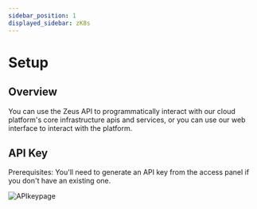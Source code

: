 ```yaml
---
sidebar_position: 1
displayed_sidebar: zK8s
---
```


# Setup

## Overview

You can use the Zeus API to programmatically interact with our cloud platform's core infrastructure apis and services,
or you can use our web interface to interact with the platform.

## API Key

Prerequisites: You'll need to generate an API key from the access panel if you don't have an existing one.

![APIkeypage](https://github.com/zeus-fyi/zeus/assets/17446735/7352892d-49ad-4a72-add1-5b212a90b914)

